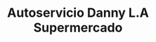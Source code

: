 ---
title: "Autoservicio Danny L.A Supermercado"
url: /barrios-unidos/autoservicio-danny-l-a-supermercado/
shop: piezas de automóviles
---